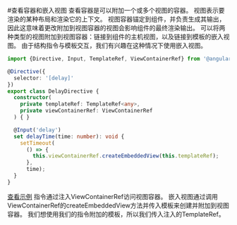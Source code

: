 #查看容器和嵌入视图
查看容器是可以附加一个或多个视图的容器。 视图表示要渲染的某种布局和渲染它的上下文。 视图容器锚定到组件，并负责生成其输出，因此这意味着更改附加到视图容器的视图会影响组件的最终渲染输出。
可以将两种类型的视图附加到视图容器：链接到组件的主机视图，以及链接到模板的嵌入视图。 由于结构指令与模板交互，我们有兴趣在这种情况下使用嵌入视图。
```ts
import {Directive, Input, TemplateRef, ViewContainerRef} from '@angular/core';

@Directive({
  selector: '[delay]'
})
export class DelayDirective {
  constructor(
    private templateRef: TemplateRef<any>,
    private viewContainerRef: ViewContainerRef
  ) { }

  @Input('delay')
  set delayTime(time: number): void {
    setTimeout(
      () => {
        this.viewContainerRef.createEmbeddedView(this.templateRef);
      },
      time);
  }
}
```
[查看示例](https://plnkr.co/edit/yjWcUE7zJgoUPc9NJR0n?p=preview)
指令通过注入ViewContainerRef访问视图容器。 嵌入视图通过调用ViewContainerRef的createEmbeddedView方法并传入模板来创建并附加到视图容器。 我们想使用我们的指令附加的模板，所以我们传入注入的TemplateRef。